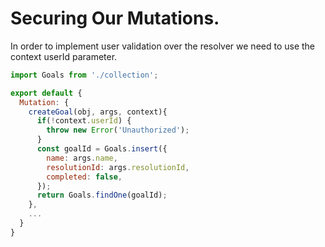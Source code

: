 # Securing Our Mutations.

In order to implement user validation over the resolver we need to use the context userId parameter.

```js
import Goals from './collection';

export default {
  Mutation: {
    createGoal(obj, args, context){
      if(!context.userId) {
        throw new Error('Unauthorized');
      }
      const goalId = Goals.insert({ 
        name: args.name, 
        resolutionId: args.resolutionId,
        completed: false,
      });
      return Goals.findOne(goalId);
    },
    ...
  }
}
```